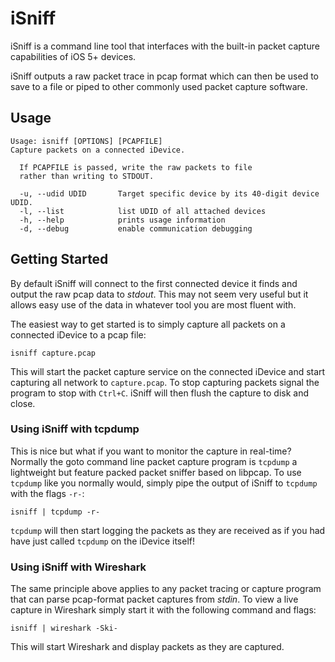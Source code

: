 # iSniff

iSniff is a command line tool that interfaces with the built-in packet capture capabilities of iOS 5+ devices. 

iSniff outputs a raw packet trace in pcap format which can then be used to save to a file or piped to other commonly used packet capture software.

## Usage

```
Usage: isniff [OPTIONS] [PCAPFILE]
Capture packets on a connected iDevice.

  If PCAPFILE is passed, write the raw packets to file
  rather than writing to STDOUT.

  -u, --udid UDID       Target specific device by its 40-digit device UDID.
  -l, --list            list UDID of all attached devices
  -h, --help            prints usage information
  -d, --debug           enable communication debugging
```

## Getting Started

By default iSniff will connect to the first connected device it finds and output the raw pcap data to *stdout*. This may not seem very useful but it allows easy use of the data in whatever tool you are most fluent with.

The easiest way to get started is to simply capture all packets on a connected iDevice to a pcap file:

```
isniff capture.pcap
```

This will start the packet capture service on the connected iDevice and start capturing all network to `capture.pcap`. To stop capturing packets signal the program to stop with `Ctrl+C`. iSniff will then flush the capture to disk and close.

### Using iSniff with tcpdump

This is nice but what if you want to monitor the capture in real-time? Normally the goto command line packet capture program is `tcpdump` a lightweight but feature packed packet sniffer based on libpcap. To use `tcpdump` like you normally would, simply pipe the output of iSniff to `tcpdump` with the flags `-r-`:

```
isniff | tcpdump -r-
```

`tcpdump` will then start logging the packets as they are received as if you had have just called `tcpdump` on the iDevice itself!

### Using iSniff with Wireshark

The same principle above applies to any packet tracing or capture program that can parse pcap-format packet captures from *stdin*. To view a live capture in Wireshark simply start it with the following command and flags:

```
isniff | wireshark -Ski-
```

This will start Wireshark and display packets as they are captured.